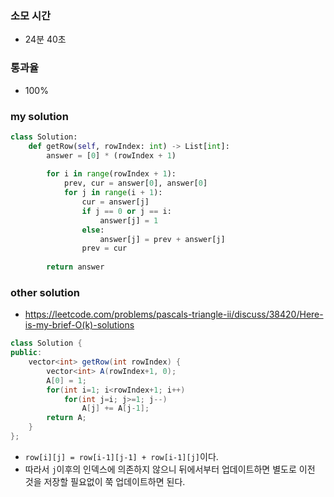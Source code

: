 ### 소모 시간
- 24분 40초

### 통과율
- 100%

### my solution
```python
class Solution:
    def getRow(self, rowIndex: int) -> List[int]:
        answer = [0] * (rowIndex + 1)
        
        for i in range(rowIndex + 1):
            prev, cur = answer[0], answer[0]
            for j in range(i + 1):
                cur = answer[j]
                if j == 0 or j == i:
                    answer[j] = 1
                else:
                    answer[j] = prev + answer[j]
                prev = cur
        
        return answer
```

### other solution
- https://leetcode.com/problems/pascals-triangle-ii/discuss/38420/Here-is-my-brief-O(k)-solutions
```java
class Solution {
public:
    vector<int> getRow(int rowIndex) {
        vector<int> A(rowIndex+1, 0);
        A[0] = 1;
        for(int i=1; i<rowIndex+1; i++)
            for(int j=i; j>=1; j--)
                A[j] += A[j-1];
        return A;
    }
};
```
- `row[i][j] = row[i-1][j-1] + row[i-1][j]`이다.
- 따라서 `j`이후의 인덱스에 의존하지 않으니 뒤에서부터 업데이트하면 별도로 이전 것을 저장할 필요없이 쭉 업데이트하면 된다.

